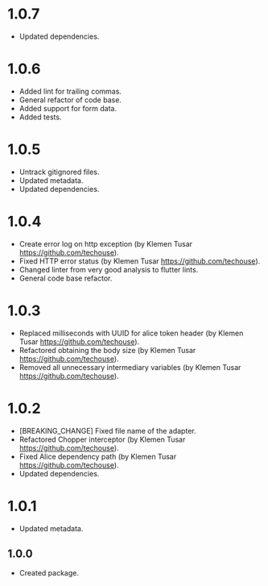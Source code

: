 # 1.0.7

* Updated dependencies.

# 1.0.6

* Added lint for trailing commas.
* General refactor of code base.
* Added support for form data. 
* Added tests.

# 1.0.5

* Untrack gitignored files.
* Updated metadata.
* Updated dependencies.

# 1.0.4

* Create error log on http exception (by Klemen Tusar https://github.com/techouse).
* Fixed HTTP error status (by Klemen Tusar https://github.com/techouse).
* Changed linter from very good analysis to flutter lints.
* General code base refactor.

# 1.0.3

* Replaced milliseconds with UUID for alice token header (by Klemen
  Tusar https://github.com/techouse).
* Refactored obtaining the body size (by Klemen Tusar https://github.com/techouse).
* Removed all unnecessary intermediary variables (by Klemen Tusar https://github.com/techouse).

# 1.0.2

* [BREAKING_CHANGE] Fixed file name of the adapter.
* Refactored Chopper interceptor (by Klemen Tusar https://github.com/techouse).
* Fixed Alice dependency path (by Klemen Tusar https://github.com/techouse).
* Updated dependencies.

# 1.0.1

* Updated metadata.

## 1.0.0

* Created package.
